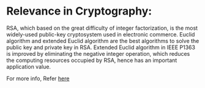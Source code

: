 # Relevance in Cryptography:
RSA, which based on the great difficulty of integer factorization, is the most widely-used public-key cryptosystem used in electronic commerce. Euclid algorithm and extended Euclid algorithm are the best algorithms to solve the public key and private key in RSA. Extended Euclid algorithm in IEEE P1363 is improved by eliminating the negative integer operation, which reduces the computing resources occupied by RSA, hence has an important application value.

For more info, Refer <a href="https://www.researchgate.net/publication/251984646_Extended_Euclid_algorithm_and_its_application_in_RSA">here</a>


